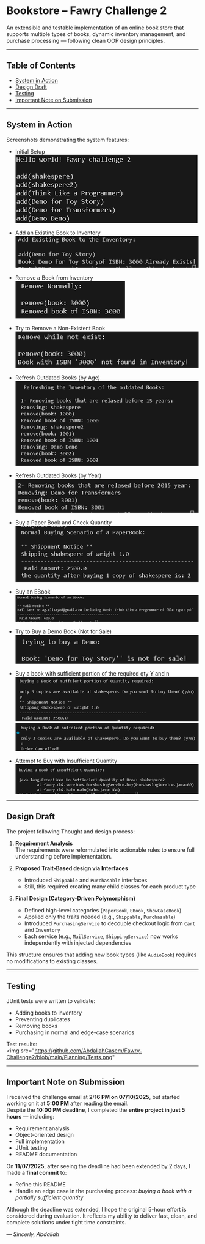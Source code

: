 # Bookstore – Fawry Challenge 2

An extensible and testable implementation of an online book store that supports multiple types of books, dynamic inventory management, and purchase processing — following clean OOP design principles.

---

## Table of Contents

- [System in Action](#system-in-action)
- [Design Draft](#design-draft)
- [Testing](#testing)
- [Important Note on Submission](#important-note-on-submission)

---

## System in Action

Screenshots demonstrating the system features:

- Initial Setup  
  <img src="https://github.com/AbdallahGasem/Fawry-Challenge2/blob/main/Planning/Kickstart.png" />

- Add an Existing Book to Inventory  
  <img src="https://github.com/AbdallahGasem/Fawry-Challenge2/blob/main/Planning/AddExBookToInv.png "/>

- Remove a Book from Inventory  
  <img src="https://github.com/AbdallahGasem/Fawry-Challenge2/blob/main/Planning/NormalRemove.png" />

- Try to Remove a Non-Existent Book  
  <img src="https://github.com/AbdallahGasem/Fawry-Challenge2/blob/main/Planning/RemoveNotExist.png" />

- Refresh Outdated Books (by Age)  
  <img src="https://github.com/AbdallahGasem/Fawry-Challenge2/blob/main/Planning/Refresh1-years.png" />

- Refresh Outdated Books (by Year)  
  <img src="https://github.com/AbdallahGasem/Fawry-Challenge2/blob/main/Planning/Refresh2-Year.png" />

- Buy a Paper Book and Check Quantity  
  <img src="https://github.com/AbdallahGasem/Fawry-Challenge2/blob/main/Planning/BuyPaperBookChkQty.png" />

- Buy an EBook  
  <img src="https://github.com/AbdallahGasem/Fawry-Challenge2/blob/main/Planning/BuyEbook.png" />

- Try to Buy a Demo Book (Not for Sale)  
  <img src="https://github.com/AbdallahGasem/Fawry-Challenge2/blob/main/Planning/BuyDemo.png" />

- Buy a book with sufficient portion of the required qty Y and n
  <img src="https://github.com/AbdallahGasem/Fawry-Challenge2/blob/main/Planning/BuyPaperBookSuffPorQty.png" />
  <img src="https://github.com/AbdallahGasem/Fawry-Challenge2/blob/main/Planning/BuyPaperBookSuffPorQty2.png" />

- Attempt to Buy with Insufficient Quantity  
  <img src="https://github.com/AbdallahGasem/Fawry-Challenge2/blob/main/Planning/UnSuffThrowError.png" />

---

## Design Draft

The project following Thought and design process:

1. **Requirement Analysis**  
   The requirements were reformulated into actionable rules to ensure full understanding before implementation.

2. **Proposed Trait-Based design via Interfaces**

   - Introduced `Shippable` and `Purchasable` interfaces
   - Still, this required creating many child classes for each product type

3. **Final Design (Category-Driven Polymorphism)**
   - Defined high-level categories (`PaperBook`, `EBook`, `ShowCaseBook`)
   - Applied only the traits needed (e.g., `Shippable`, `Purchasable`)
   - Introduced `PurchasingService` to decouple checkout logic from `Cart` and `Inventory`
   - Each service (e.g., `MailService`, `ShippingService`) now works independently with injected dependencies

This structure ensures that adding new book types (like `AudioBook`) requires no modifications to existing classes.

---

## Testing

JUnit tests were written to validate:

- Adding books to inventory
- Preventing duplicates
- Removing books
- Purchasing in normal and edge-case scenarios

Test results:  
<img src="https://github.com/AbdallahGasem/Fawry-Challenge2/blob/main/Planning/Tests.png"

---

## Important Note on Submission

I received the challenge email at **2:16 PM on 07/10/2025**, but started working on it at **5:00 PM** after reading the email.  
Despite the **10:00 PM deadline**, I completed the **entire project in just 5 hours** — including:

- Requirement analysis
- Object-oriented design
- Full implementation
- JUnit testing
- README documentation

On **11/07/2025**, after seeing the deadline had been extended by 2 days, I made a **final commit** to:

- Refine this README
- Handle an edge case in the purchasing process: _buying a book with a partially sufficient quantity_

Although the deadline was extended, I hope the original 5-hour effort is considered during evaluation. It reflects my ability to deliver fast, clean, and complete solutions under tight time constraints.


— *Sincerly, Abdallah*
